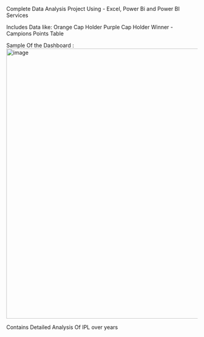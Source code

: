 Complete Data Analysis Project Using - Excel, Power Bi and Power BI Services

Includes Data like:
Orange Cap Holder
Purple Cap Holder
Winner - Campions
Points Table

Sample Of the Dashboard : 
<img width="1341" height="709" alt="image" src="https://github.com/user-attachments/assets/e7a6d441-3bae-4d76-aca3-f35208143cc0" />

Contains Detailed Analysis Of IPL over years 
